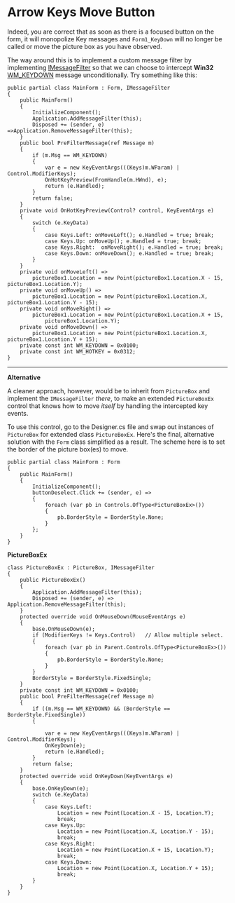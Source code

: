 # Arrow Keys Move Button

Indeed, you are correct that as soon as there is a focused button on the form, it will monopolize Key messages and `Form1_KeyDown` will no longer be called or move the picture box as you have observed.

The way around this is to implement a custom message filter by implementing [IMessageFilter](https://learn.microsoft.com/en-us/dotnet/api/system.windows.forms.application.addmessagefilter?view=windowsdesktop-7.0&devlangs=csharp&f1url=%3FappId%3DDev16IDEF1%26l%3DEN-US%26k%3Dk(System.Windows.Forms.Application.AddMessageFilter)%3Bk(DevLang-csharp)%26rd%3Dtrue) so that we can choose to intercept **Win32** [WM_KEYDOWN](https://learn.microsoft.com/en-us/windows/win32/inputdev/wm-keydown) message unconditionally. Try something like this:
```
public partial class MainForm : Form, IMessageFilter
{
    public MainForm()
    {
        InitializeComponent();
        Application.AddMessageFilter(this);
        Disposed += (sender, e) =>Application.RemoveMessageFilter(this);
    }
    public bool PreFilterMessage(ref Message m)
    {
        if (m.Msg == WM_KEYDOWN)
        {
            var e = new KeyEventArgs(((Keys)m.WParam) | Control.ModifierKeys);
            OnHotKeyPreview(FromHandle(m.HWnd), e);
            return (e.Handled);
        }
        return false;
    }
    private void OnHotKeyPreview(Control? control, KeyEventArgs e)
    {
        switch (e.KeyData)
        {
            case Keys.Left: onMoveLeft(); e.Handled = true; break;
            case Keys.Up: onMoveUp(); e.Handled = true; break;
            case Keys.Right:  onMoveRight(); e.Handled = true; break;
            case Keys.Down: onMoveDown(); e.Handled = true; break;
        }
    }
    private void onMoveLeft() =>
        pictureBox1.Location = new Point(pictureBox1.Location.X - 15, pictureBox1.Location.Y);
    private void onMoveUp() => 
        pictureBox1.Location = new Point(pictureBox1.Location.X, pictureBox1.Location.Y - 15);
    private void onMoveRight() =>
        pictureBox1.Location = new Point(pictureBox1.Location.X + 15,
            pictureBox1.Location.Y);
    private void onMoveDown() =>
        pictureBox1.Location = new Point(pictureBox1.Location.X, pictureBox1.Location.Y + 15);
    private const int WM_KEYDOWN = 0x0100;
    private const int WM_HOTKEY = 0x0312;
}
```
___
**Alternative**

A cleaner approach, however, would be to inherit from `PictureBox` and implement the `IMessageFilter` _there_, to make an extended `PictureBoxEx` control that knows how to move _itself_ by handling the intercepted key events. 

To use this control, go to the Designer.cs file and swap out instances of `PictureBox` for extended class `PictureBoxEx`. Here's the final, alternative solution with the `Form` class simplified as a result. The scheme here is to set the border of the picture box(es) to move.

```
public partial class MainForm : Form
{
    public MainForm()
    {
        InitializeComponent();
        buttonDeselect.Click += (sender, e) =>
        {
            foreach (var pb in Controls.OfType<PictureBoxEx>())
            {
                pb.BorderStyle = BorderStyle.None;
            }
        };
    }
}
```

**PictureBoxEx**

```
class PictureBoxEx : PictureBox, IMessageFilter
{
    public PictureBoxEx()
    {
        Application.AddMessageFilter(this);
        Disposed += (sender, e) => Application.RemoveMessageFilter(this);
    }
    protected override void OnMouseDown(MouseEventArgs e)
    {
        base.OnMouseDown(e);
        if (ModifierKeys != Keys.Control)   // Allow multiple select.
        {
            foreach (var pb in Parent.Controls.OfType<PictureBoxEx>())
            {
                pb.BorderStyle = BorderStyle.None;
            }
        }
        BorderStyle = BorderStyle.FixedSingle;
    }
    private const int WM_KEYDOWN = 0x0100;
    public bool PreFilterMessage(ref Message m)
    {
        if ((m.Msg == WM_KEYDOWN) && (BorderStyle == BorderStyle.FixedSingle))
        {

            var e = new KeyEventArgs(((Keys)m.WParam) | Control.ModifierKeys);
            OnKeyDown(e);
            return (e.Handled);
        }
        return false;
    }
    protected override void OnKeyDown(KeyEventArgs e)
    {
        base.OnKeyDown(e);
        switch (e.KeyData)
        {
            case Keys.Left:
                Location = new Point(Location.X - 15, Location.Y);
                break;
            case Keys.Up:
                Location = new Point(Location.X, Location.Y - 15);
                break;
            case Keys.Right:
                Location = new Point(Location.X + 15, Location.Y);
                break;
            case Keys.Down:
                Location = new Point(Location.X, Location.Y + 15);
                break;
        }
    }
}
```


